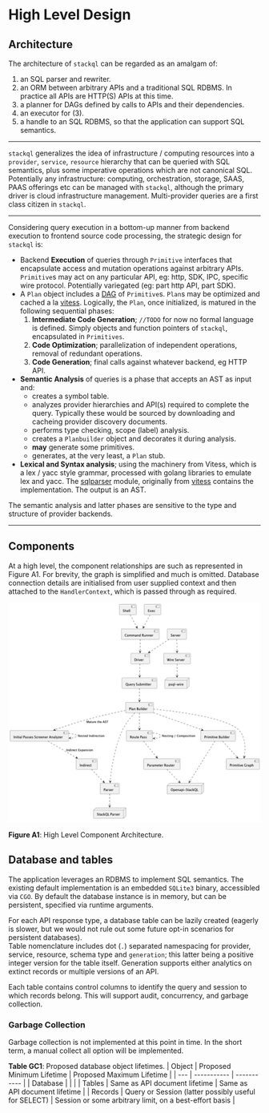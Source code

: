 
# High Level Design

## Architecture

The architecture of `stackql` can be regarded as an amalgam of:

1. an SQL parser and rewriter.
2. an ORM between arbitrary APIs and a traditional SQL RDBMS.  In practice all APIs are HTTP(S) APIs at this time.
3. a planner for DAGs defined by calls to APIs and their dependencies.
4. an executor for (3).
5. a handle to an SQL RDBMS, so that the application can support SQL semantics. 

---

`stackql` generalizes the idea of infrastructure / computing resources into a `provider`, `service`, `resource` hierarchy that can be queried with SQL semantics, plus some imperative operations which are not canonical SQL.  Potentially any infrastructure: computing, orchestration, storage, SAAS, PAAS offerings etc can be managed with `stackql`, although the primary driver is cloud infrastructure management.  Multi-provider queries are a first class citizen in `stackql`.

---

Considering query execution in a bottom-up manner from backend execution to frontend source code processing, the strategic design for `stackql` is:

  - Backend **Execution** of queries through `Primitive` interfaces that encapsulate access and mutation operations against arbitrary APIs.  `Primitive`s may act on any particular API, eg: http, SDK, IPC, specific wire protocol.  Potentially variegated (eg: part http API, part SDK).
  - A `Plan` object includes a [DAG](https://en.wikipedia.org/wiki/Directed_acyclic_graph) of `Primitive`s.  `Plan`s may be optimized and cached a la [vitess](https://github.com/vitessio/vitess).  Logically, the `Plan`, once initialized, is matured in the following sequential phases:
    1. **Intermediate Code Generation**; `//TODO` for now no formal language is defined.  Simply objects and function pointers of `stackql`, encapsulated in `Primitives`.
    2. **Code Optimization**; parallelization of independent operations, removal of redundant operations.
    3. **Code Generation**; final calls against whatever backend, eg HTTP API. 
  - **Semantic Analysis** of queries is a phase that accepts an AST as input and:
    - creates a symbol table.
    - analyzes provider hierarchies and API(s) required to complete the query.  Typically these would be sourced by downloading and cacheing provider discovery documents.
    - performs type checking, scope (label) analysis.
    - creates a `Planbuilder` object and decorates it during analysis.
    - **may** generate some primitives.
    - generates, at the very least, a `Plan` stub.
  - **Lexical and Syntax analysis**; using the machinery from Vitess, which is a lex / yacc style grammar, processed with golang libraries to emulate lex and yacc.  The [sqlparser](https://github.com/stackql/stackql-parser/tree/main/go/vt/sqlparser) module, originally from [vitess](https://github.com/vitessio/vitess) contains the implementation.  The output is an AST.

The semantic analysis and latter phases are sensitive to the type and structure of provider backends.

---

## Components

At a high level, the component relationships are such as represented in Figure A1.
For brevity, the graph is simplified and much is omitted.
Database connection details are initialised from user supplied context and then attached to the `HandlerContext`, which is passed through as required.

![High Level Component Architecture](/docs/diagrams/plantuml/hld-components.png)

**Figure A1**: High Level Component Architecture.

## Database and tables

The application leverages an RDBMS to implement SQL semantics.
The existing default implementation is an embedded `SQLite3` binary, accessibled via `CGO`.
By default the database instance is in memory, but can be persistent, specified via runtime arguments.

For each API response type, a database table can be lazily created (eagerly is slower, but we would not rule out some future opt-in scenarios for persistent databases).  
Table nomenclature includes dot (`.`) separated namespacing for provider, service, resource, schema type and `generation`; this latter being a positive integer version for the table itself.  Generation supports either analytics on extinct records or multiple versions of an API.

Each table contains control columns to identify the query and session to which records belong.
This will support audit, concurrency, and garbage collection.

### Garbage Collection

Garbage collection is not implemented at this point in time.
In the short term, a manual collect all option will be implemented.

**Table GC1**: Proposed database object lifetimes.
| Object | Proposed Minimum Lifetime | Proposed Maximum Lifetime |
| --- | ----------- | ----------- |
| Database |  |  |
| Tables | Same as API document lifetime | Same as API document lifetime |
| Records | Query or Session (latter possibly useful for SELECT) | Session or some arbitrary limit, on a best-effort basis |

